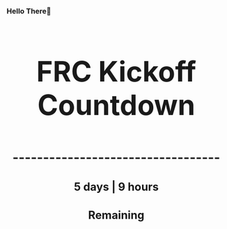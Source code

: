 ### Hello There👋

<!---START-TIMER--->
<h3 align='center' style='font-size: 64px;'>FRC Kickoff Countdown</h3>
<h3 align='center' style='font-size: 30px;'>----------------------------------</h3>
<h3 align='center' style='font-size: 25px;'>5 days | 9 hours</h3>
<h3 align='center' style='font-size: 25px;'>Remaining</h3>
<!---END-TIMER--->
